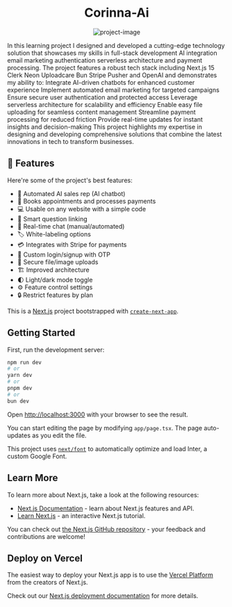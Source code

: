 <h1 align="center" id="title">Corinna-Ai</h1>

<p align="center"><img src="https://socialify.git.ci/M00nNight/corinnaAI/image?language=1&amp;owner=1&amp;name=1&amp;stargazers=1&amp;theme=Light" alt="project-image"></p>

<p id="description">In this learning project I designed and developed a cutting-edge technology solution that showcases my skills in full-stack development AI integration email marketing authentication serverless architecture and payment processing. The project features a robust tech stack including Next.js 15 Clerk Neon Uploadcare Bun Stripe Pusher and OpenAI and demonstrates my ability to: Integrate AI-driven chatbots for enhanced customer experience Implement automated email marketing for targeted campaigns Ensure secure user authentication and protected access Leverage serverless architecture for scalability and efficiency Enable easy file uploading for seamless content management Streamline payment processing for reduced friction Provide real-time updates for instant insights and decision-making This project highlights my expertise in designing and developing comprehensive solutions that combine the latest innovations in tech to transform businesses.</p>

  
  
<h2>🧐 Features</h2>

Here're some of the project's best features:

*   🤖 Automated AI sales rep (AI chatbot)
*   📅 Books appointments and processes payments
*   💻 Usable on any website with a simple code
*   🧠 Smart question linking
*   💬 Real-time chat (manual/automated)
*   🏷️ White-labeling options
*   💳 Integrates with Stripe for payments
*   🔐 Custom login/signup with OTP
*   📲 Secure file/image uploads
*   🏗️ Improved architecture
*   🌓 Light/dark mode toggle
*   ⚙️ Feature control settings
*   🔒 Restrict features by plan

This is a [Next.js](https://nextjs.org/) project bootstrapped with [`create-next-app`](https://github.com/vercel/next.js/tree/canary/packages/create-next-app).

## Getting Started

First, run the development server:

```bash
npm run dev
# or
yarn dev
# or
pnpm dev
# or
bun dev
```

Open [http://localhost:3000](http://localhost:3000) with your browser to see the result.

You can start editing the page by modifying `app/page.tsx`. The page auto-updates as you edit the file.

This project uses [`next/font`](https://nextjs.org/docs/basic-features/font-optimization) to automatically optimize and load Inter, a custom Google Font.

## Learn More

To learn more about Next.js, take a look at the following resources:

- [Next.js Documentation](https://nextjs.org/docs) - learn about Next.js features and API.
- [Learn Next.js](https://nextjs.org/learn) - an interactive Next.js tutorial.

You can check out [the Next.js GitHub repository](https://github.com/vercel/next.js/) - your feedback and contributions are welcome!

## Deploy on Vercel

The easiest way to deploy your Next.js app is to use the [Vercel Platform](https://vercel.com/new?utm_medium=default-template&filter=next.js&utm_source=create-next-app&utm_campaign=create-next-app-readme) from the creators of Next.js.

Check out our [Next.js deployment documentation](https://nextjs.org/docs/deployment) for more details.
